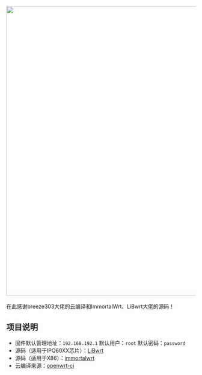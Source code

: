 ## <img width="768" src="https://github.com/openwrt/openwrt/blob/main/include/logo.png"/>

在此感谢breeze303大佬的云编译和ImmortalWrt、LiBwrt大佬的源码！

[breeze303]: https://github.com/breeze303/openwrt-ci
[LiBwrt]: https://github.com/LiBwrt/openwrt-6.x



## 项目说明
- 固件默认管理地址：`192.168.192.1` 默认用户：`root` 默认密码：`password`
- 源码（适用于IPQ60XX芯片）：[LiBwrt](https://github.com/LiBwrt-op/openwrt-6.x)
- 源码（适用于X86）：[immortalwrt](https://github.com/immortalwrt/immortalwrt)
- 云编译来源：[openwrt-ci](https://github.com/breeze303/openwrt-ci)


